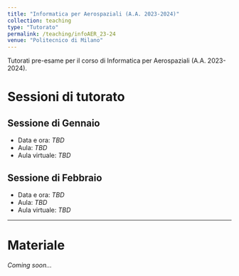 ```yaml
---
title: "Informatica per Aerospaziali (A.A. 2023-2024)"
collection: teaching
type: "Tutorato"
permalink: /teaching/infoAER_23-24
venue: "Politecnico di Milano"
---
```


Tutorati pre-esame per il corso di Informatica per Aerospaziali (A.A. 2023-2024). 

# Sessioni di tutorato

## Sessione di Gennaio
- Data e ora: *TBD*
- Aula: *TBD*
- Aula virtuale: *TBD*

## Sessione di Febbraio
- Data e ora: *TBD*
- Aula: *TBD*
- Aula virtuale: *TBD*

---
# Materiale

*Coming soon...*